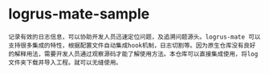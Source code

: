 # logrus-mate-sample
    记录有效的日志信息，可以协助开发人员迅速定位问题，及追溯问题源头。logrus-mate 可以支持很多集成的特性，根据配置文件自动集成hook机制，日志切割等。因为原生仓库没有良好的解释用法，需要开发人员通过观察源码才能了解使用方法。本仓库可以直接集成使用，将log文件夹下载并导入工程。就可以无缝使用。
